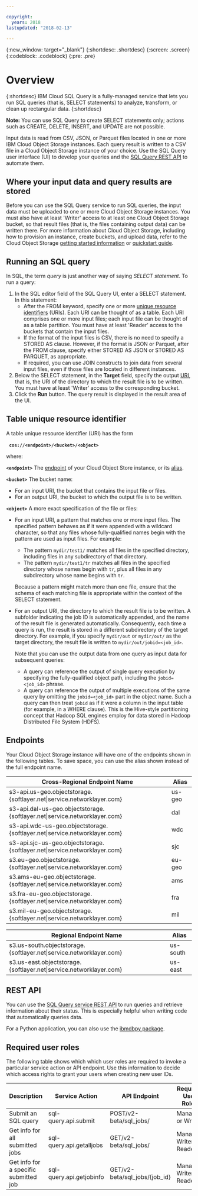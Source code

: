```yaml
---

copyright:
  years: 2018
lastupdated: "2018-02-13"

---
```


{:new_window: target="_blank"}
{:shortdesc: .shortdesc}
{:screen: .screen}
{:codeblock: .codeblock}
{:pre: .pre}

# Overview
{:shortdesc}
IBM Cloud SQL Query is a fully-managed service that lets you run SQL queries (that is, SELECT statements) to analyze, transform, or clean up rectangular data.
{:shortdesc}

**Note:** You can use SQL Query to create SELECT statements only; actions such as CREATE, DELETE, INSERT, and UPDATE are not possible.

Input data is read from CSV, JSON, or Parquet files located in one or more IBM Cloud Object Storage instances.
Each query result is written to a CSV file in a Cloud Object Storage instance of your choice. 
Use the SQL Query user interface (UI) to develop your queries and the [SQL Query REST API](sql-query.md#rest-api) to automate them.

## Where your input data and query results are stored

Before you can use the SQL Query service to run SQL queries, the input data must be uploaded to one or more Cloud Object Storage instances.
You must also have at least 'Writer' access to at least one Cloud Object Storage bucket, so that result files (that is, the files containing output data) can be written there.
For more information about Cloud Object Storage, including how to provision an instance, create buckets, and upload data, 
refer to the Cloud Object Storage [getting started information](https://console.bluemix.net/docs/services/cloud-object-storage/getting-started.html#getting-started-console)
or [quickstart guide](https://ibm-public-cos.github.io/crs-docs/getting-started-with-cos).

## Running an SQL query

In SQL, the term *query* is just another way of saying *SELECT statement*. To run a query:

1. In the SQL editor field of the SQL Query UI, enter a SELECT statement. In this statement:
    - After the FROM keyword, specify one or more [unique resource identifiers](sql-query.md#table-unique-resource-identifier) (URIs).
Each URI can be thought of as a table. 
Each URI comprises one or more input files; each input file can be thought of as a table partition.
You must have at least 'Reader' access to the buckets that contain the input files.
    - If the format of the input files is CSV, there is no need to specify a STORED AS clause. 
However, if the format is JSON or Parquet, after the FROM clause, specify either STORED AS JSON or STORED AS PARQUET, as appropriate. 
    - If required, you can use JOIN constructs to join data from several input files, even if those files are located in different instances.
2. Below the SELECT statement, in the **Target** field, specify the output [URI](sql-query.md#table-unique-resource-identifier),
that is, the URI of the directory to which the result file is to be written. You must have at least 'Writer' access to the corresponding bucket.
3. Click the **Run** button.
The query result is displayed in the result area of the UI.

## Table unique resource identifier

A table unique resource identifier (URI) has the form 

&nbsp;&nbsp;**`cos://<endpoint>/<bucket>/<object>`**

where:

**`<endpoint>`**
The [endpoint](sql-query.md#endpoints) of your Cloud Object Store instance, or its [alias](sql-query.md#endpoints).

**`<bucket>`**
The bucket name:
- For an input URI, the bucket that contains the input file or files.
- For an output URI, the bucket to which the output file is to be written.

**`<object>`**
A more exact specification of the file or files:
- For an input URI, a pattern that matches one or more input files. 
The specified pattern behaves as if it were appended with a wildcard character, so that any files whose fully-qualified names begin with the pattern are 
used as input files. For example:
  - The pattern `mydir/test1/` matches all files in the specified directory, including files in any subdirectory of that directory.
  - The pattern `mydir/test1/tr` matches all files in the specified directory whose names begin with `tr`, plus all files in any subdirectory whose name begins with `tr`.
  
  Because a pattern might match more than one file, ensure that the schema of each matching file is appropriate within the context of the SELECT statement. 
- For an output URI, the directory to which the result file is to be written. 
A subfolder indicating the job ID is automatically appended, and the name of the result file is generated automatically.
Consequently, each time a query is run, the result is stored in a different subdirectory of the target directory. 
For example, if you specify `mydir/out` or `mydir/out/` as the target directory, the result file is written to `mydir/out/jobid=<job_id>`.

  Note that you can use the output data from one query as input data for subsequent queries: 
  - A query can reference the output of single query execution by specifying the fully-qualified object path, including the `jobid=<job_id>` phrase. 
  - A query can reference the output of multiple executions of the same query by omitting the `jobid=<job_id>` part in the object name. 
  Such a query can then treat `jobid` as if it were a column in the input table (for example, in a WHERE clause). 
  This is the Hive-style partitioning concept that Hadoop SQL engines employ for data stored in Hadoop Distributed File System (HDFS).

## Endpoints

Your Cloud Object Storage instance will have one of the endpoints shown in the following tables. 
To save space, you can use the alias shown instead of the full endpoint name.

Cross-Regional Endpoint Name | Alias
--- | --- 
s3-api.us-geo.objectstorage.{softlayer.net\|service.networklayer.com}     | us-geo
s3-api.dal-us-geo.objectstorage.{softlayer.net\|service.networklayer.com} | dal
s3-api.wdc-us-geo.objectstorage.{softlayer.net\|service.networklayer.com} | wdc
s3-api.sjc-us-geo.objectstorage.{softlayer.net\|service.networklayer.com} | sjc
s3.eu-geo.objectstorage.{softlayer.net\|service.networklayer.com}         | eu-geo
s3.ams-eu-geo.objectstorage.{softlayer.net\|service.networklayer.com}     | ams
s3.fra-eu-geo.objectstorage.{softlayer.net\|service.networklayer.com}     | fra
s3.mil-eu-geo.objectstorage.{softlayer.net\|service.networklayer.com}     | mil

Regional Endpoint Name | Alias
--- | --- 
s3.us-south.objectstorage.{softlayer.net\|service.networklayer.com}&nbsp;&nbsp;&nbsp;&nbsp;&nbsp;&nbsp;&nbsp;&nbsp;&nbsp;&nbsp;&nbsp;| us-south
s3.us-east.objectstorage.{softlayer.net\|service.networklayer.com} | us-east

## REST API

You can use the [SQL Query service REST API](https://sql-api.ng.bluemix.net/v2/sql_jobs/docs/swagger/index.html) to run queries 
and retrieve information about their status. This is especially helpful when writing code that automatically queries data.

For a Python application, you can also use the [ibmdbpy package](https://pypi.python.org/pypi/ibmcloudsql).

## Required user roles

The following table shows which which user roles are required to invoke a particular service action or API endpoint. 
Use this information to decide which access rights to grant your users when creating new user IDs.

Description | Service Action | API Endpoint | Required User Roles
--- | --- | --- | ---
Submit an SQL query | sql-query.api.submit | POST/v2-beta/sql_jobs/ | Manager or Writer
Get info for all submitted jobs | sql-query.api.getalljobs | GET/v2-beta/sql_jobs/ | Manager, Writer, or Reader
Get info for a specific submitted job | sql-query.api.getjobinfo | GET/v2-beta/sql_jobs/{job_id} | Manager, Writer, or Reader
